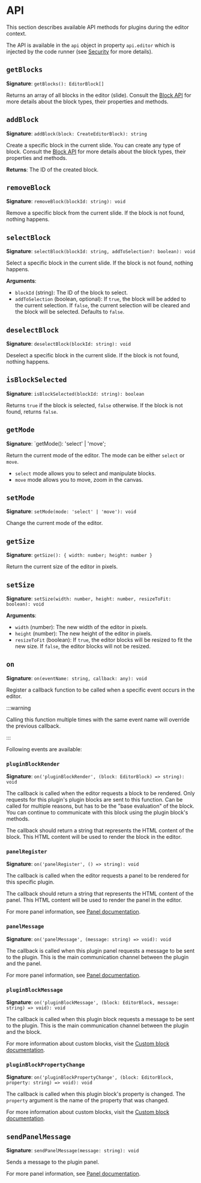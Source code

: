 # API

This section describes available API methods for plugins during the editor context.

The API is available in the `api` object in property `api.editor` which is injected by the code runner (see [Security](../security.md) for more details).

## `getBlocks`

**Signature**: `getBlocks(): EditorBlock[]`

Returns an array of all blocks in the editor (slide).
Consult the [Block API](../block.md) for more details about the block types, their properties and methods.

## `addBlock`

**Signature**: `addBlock(block: CreateEditorBlock): string`

Create a specific block in the current slide.
You can create any type of block. 
Consult the [Block API](../block.md) for more details about the block types, their properties and methods.

**Returns**: The ID of the created block.

## `removeBlock`

**Signature**: `removeBlock(blockId: string): void`

Remove a specific block from the current slide.
If the block is not found, nothing happens.

## `selectBlock`

**Signature**: `selectBlock(blockId: string, addToSelection?: boolean): void`

Select a specific block in the current slide.
If the block is not found, nothing happens.

**Arguments**:
- `blockId` (string): The ID of the block to select.
- `addToSelection` (boolean, optional): If `true`, the block will be added to the current selection. If `false`, the current selection will be cleared and the block will be selected. Defaults to `false`.

## `deselectBlock`

**Signature**: `deselectBlock(blockId: string): void`

Deselect a specific block in the current slide.
If the block is not found, nothing happens.

## `isBlockSelected`

**Signature**: `isBlockSelected(blockId: string): boolean`

Returns `true` if the block is selected, `false` otherwise.
If the block is not found, returns `false`.

## `getMode`

**Signature**: `getMode(): 'select' | 'move';

Return the current mode of the editor.
The mode can be either `select` or `move`.
- `select` mode allows you to select and manipulate blocks.
- `move` mode allows you to move, zoom in the canvas.

## `setMode`

**Signature**: `setMode(mode: 'select' | 'move'): void`

Change the current mode of the editor.

## `getSize`

**Signature**: `getSize(): { width: number; height: number }`

Return the current size of the editor in pixels.

## `setSize`

**Signature**: `setSize(width: number, height: number, resizeToFit: boolean): void`

**Arguments**:
- `width` (number): The new width of the editor in pixels.
- `height` (number): The new height of the editor in pixels.
- `resizeToFit` (boolean): If `true`, the editor blocks will be resized to fit the new size. If `false`, the editor blocks will not be resized.

## `on`

**Signature**: `on(eventName: string, callback: any): void`

Register a callback function to be called when a specific event occurs in the editor.

:::warning

Calling this function multiple times with the same event name will override the previous callback.

:::

Following events are available:

### `pluginBlockRender`

**Signature**: `on('pluginBlockRender', (block: EditorBlock) => string): void`

The callback is called when the editor requests a block to be rendered.
Only requests for this plugin's plugin blocks are sent to this function. 
Can be called for multiple reasons, but has to be the "base evaluation" of the block.
You can continue to communicate with this block using the plugin block's methods.

The callback should return a string that represents the HTML content of the block.
This HTML content will be used to render the block in the editor.

### `panelRegister`

**Signature**: `on('panelRegister', () => string): void`

The callback is called when the editor requests a panel to be rendered for this specific plugin.

The callback should return a string that represents the HTML content of the panel.
This HTML content will be used to render the panel in the editor.

For more panel information, see [Panel documentation](panel.md).

### `panelMessage`

**Signature**: `on('panelMessage', (message: string) => void): void`

The callback is called when this plugin panel requests a message to be sent to the plugin.
This is the main communication channel between the plugin and the panel.

For more panel information, see [Panel documentation](panel.md).

### `pluginBlockMessage`

**Signature**: `on('pluginBlockMessage', (block: EditorBlock, message: string) => void): void`

The callback is called when this plugin block requests a message to be sent to the plugin.
This is the main communication channel between the plugin and the block.

For more information about custom blocks, visit the [Custom block documentation](custom-blocks.md).


### `pluginBlockPropertyChange`

**Signature**: `on('pluginBlockPropertyChange', (block: EditorBlock, property: string) => void): void`

The callback is called when this plugin block's property is changed.
The `property` argument is the name of the property that was changed.

For more information about custom blocks, visit the [Custom block documentation](custom-blocks.md).

## `sendPanelMessage`

**Signature**: `sendPanelMessage(message: string): void`

Sends a message to the plugin panel.


For more panel information, see [Panel documentation](panel.md).
